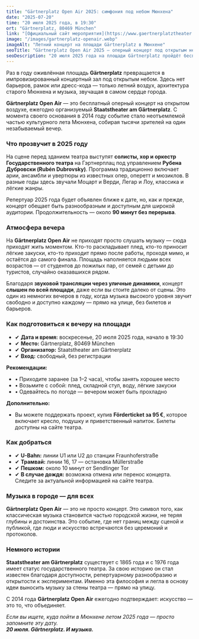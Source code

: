 ```yaml
---
title: "Gärtnerplatz Open Air 2025: симфония под небом Мюнхена"
date: "2025-07-20"
time: "20 июля 2025 года, в 19:30"
ort: "Gärtnerplatz, 80469 München"
link: "[Официальный сайт мероприятия](https://www.gaertnerplatztheater.de/de/produktionen/gaertnerplatz-open-air-2.html)"
image: "/images/gartnerplatz-openair.webp"
imageAlt: "Летний концерт на площади Gärtnerplatz в Мюнхене"
seoTitle: "Gärtnerplatz Open Air 2025 — оперный концерт под открытым небом в Мюнхене"
seoDescription: "20 июля 2025 года на площади Gärtnerplatz пройдёт бесплатный оперный концерт от Staatstheater am Gärtnerplatz. Атмосфера, музыка и лето в центре Мюнхена!"
---
```


Раз в году оживлённая площадь **Gärtnerplatz** превращается в импровизированный концертный зал под открытым небом. Здесь нет барьеров, рамок или дресс-кода — только летний воздух, архитектура старого Мюнхена и музыка, звучащая в самом сердце города.

**Gärtnerplatz Open Air** — это бесплатный оперный концерт на открытом воздухе, ежегодно организуемый **Staatstheater am Gärtnerplatz**. С момента своего основания в 2014 году событие стало неотъемлемой частью культурного лета Мюнхена, собирая тысячи зрителей на один незабываемый вечер.

### Что прозвучит в 2025 году

На сцене перед зданием театра выступят **солисты, хор и оркестр Государственного театра** на Гэртнерплац под управлением **Рубена Дубровски (Rubén Dubrovsky)**. Программа традиционно включает арии, ансамбли и увертюры из известных опер, оперетт и мюзиклов. В разные годы здесь звучали Моцарт и Верди, Легар и Лоу, классика и лёгкие жанры.

Репертуар 2025 года будет объявлен ближе к дате, но, как и прежде, концерт обещает быть разнообразным и доступным для широкой аудитории. Продолжительность — около **90 минут без перерыва**.

### Атмосфера вечера

На **Gärtnerplatz Open Air** не приходят просто слушать музыку — сюда приходят жить моментом. Кто-то раскладывает плед, кто-то приносит лёгкие закуски, кто-то приходит прямо после работы, проходя мимо, и остаётся до самого финала. Площадь наполняется людьми всех возрастов — от студентов до пожилых пар, от семей с детьми до туристов, случайно оказавшихся рядом.

Благодаря **звуковой трансляции через уличные динамики**, концерт **слышен по всей площади**, даже если вы стоите далеко от сцены. Это один из немногих вечеров в году, когда музыка высокого уровня звучит свободно и доступно каждому — прямо на улице, без билетов и барьеров.

### Как подготовиться к вечеру на площади

- ✔ **Дата и время:** воскресенье, 20 июля 2025 года, начало в 19:30  
- ✔ **Место:** Gärtnerplatz, 80469 München  
- ✔ **Организатор:** Staatstheater am Gärtnerplatz  
- ✔ **Вход:** свободный, без регистрации

**Рекомендации:**

- • Приходите заранее (за 1–2 часа), чтобы занять хорошее место  
- • Возьмите с собой: плед, складной стул, воду, лёгкие закуски  
- • Одевайтесь по погоде — вечером может быть прохладно

**Дополнительно:**

- Вы можете поддержать проект, купив **Förderticket за 95 €**, которое включает кресло, подушку и приветственный напиток. Билеты доступны на сайте театра.

### Как добраться

- ✔ **U-Bahn:** линии U1 или U2 до станции Fraunhoferstraße  
- ✔ **Трамвай:** линии 16, 17 — остановка Müllerstraße  
- ✔ **Пешком:** около 10 минут от Sendlinger Tor  
- ✔ **В случае дождя:** возможна отмена или перенос концерта. Следите за актуальной информацией на сайте театра.

### Музыка в городе — для всех

**Gärtnerplatz Open Air** — это не просто концерт. Это символ того, как классическая музыка становится частью городской жизни, не теряя глубины и достоинства. Это событие, где нет границ между сценой и публикой, где люди и искусство встречаются без церемоний и протоколов.

### Немного истории

**Staatstheater am Gärtnerplatz** существует с 1865 года и с 1976 года имеет статус государственного театра. За свою историю он стал известен благодаря доступности, репертуарному разнообразию и открытости к экспериментам. Именно эта философия и легла в основу идеи выносить музыку за стены театра — прямо на улицу.

С 2014 года **Gärtnerplatz Open Air** ежегодно подтверждает: искусство — это то, что объединяет.

_Если вы ищете, куда пойти в Мюнхене летом 2025 года — просто запомните эту дату.  
**20 июля. Gärtnerplatz. И музыка.**_
